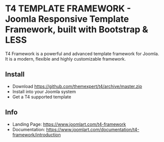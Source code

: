 T4 TEMPLATE FRAMEWORK - Joomla Responsive Template Framework, built with Bootstrap & LESS
==============

T4 Framework is a powerful and advanced template framework for Joomla. It is a modern, flexible and highly customizable framework.

Install
--------
- Download https://github.com/themexpert/t4/archive/master.zip
- Install into your Joomla system
- Get a T4 supported template

Info 
--------
- Landing Page: https://www.joomlart.com/t4-framework
- Documentation: https://www.joomlart.com/documentation/t4-framework/introduction
